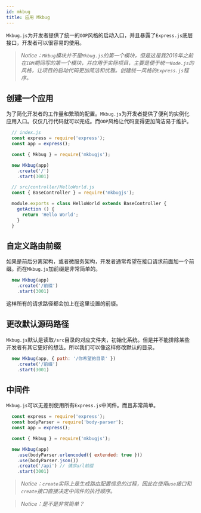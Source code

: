 ```yaml
---
id: mkbug
title: 应用 Mkbug
---
```

`Mkbug.js`为开发者提供了统一的`OOP`风格的启动入口，并且暴露了`Express.js`底层接口，开发者可以很容易的使用。

> *Notice：`Mkbug`模块并不是`Mkbug.js`的第一个模块，但是这是我2016年之前在`IBM`期间写的第一个模块，并应用于实际项目，主要是便于统一`Node.js`的风格，让项目的启动代码更加简洁和优雅。创建统一风格的`Express.js`程序。*

## 创建一个应用
为了简化开发者的工作量和繁琐的配置。`Mkbug.js`为开发者提供了便利的实例化应用入口。仅仅几行代码就可以完成。而`OOP`风格让代码变得更加简洁易于维护。

```js
  // index.js
  const express = require('express');
  const app = express();

  const { Mkbug } = require('mkbugjs');

  new Mkbug(app)
    .create('/')
    .start(3001)

  // src/controller/HelloWorld.js
  const { BaseController } = require('mkbugjs');

  module.exports = class HelloWorld extends BaseController {
    getAction () {
      return 'Hello World';
    }
  }
```

## 自定义路由前缀
如果是前后分离架构，或者微服务架构，开发者通常希望在接口请求前面加一个前缀。而在`Mkbug.js`加前缀是非常简单的。
```js
  new Mkbug(app)
    .create('/前缀')
    .start(3001)
```
这样所有的请求路径都会加上在这里设置的前缀。

## 更改默认源码路径
`Mkbug.js`默认是读取`/src`目录的对应文件夹，初始化系统。但是并不能排除某些开发者有其它更好的想法。所以我们可以像这样修改默认的目录。
```js
  new Mkbug(app, { path: '/你希望的目录' })
    .create('/前缀')
    .start(3001)
```

## 中间件
`Mkbug.js`可以无差别使用所有`Express.js`中间件。而且非常简单。
```js
  const express = require('express');
  const bodyParser = require('body-parser');
  const app = express();

  const { Mkbug } = require('mkbugjs');

  new Mkbug(app)
    .use(bodyParser.urlencoded({ extended: true }))
    .use(bodyParser.json())
    .create('/api') // 请求url前缀
    .start(3001)
```
> *Notice：`create`实际上是生成路由配置信息的过程，因此在使用`use`接口和`create`接口直接决定中间件的执行顺序。*

> *Notice：是不是非常简单？*